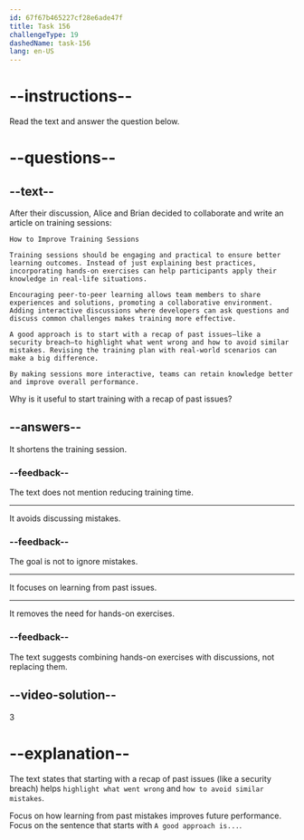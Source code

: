 ```yaml
---
id: 67f67b465227cf28e6ade47f
title: Task 156
challengeType: 19
dashedName: task-156
lang: en-US
---
```


<!-- READING -->

# --instructions--

Read the text and answer the question below.

# --questions--

## --text--

After their discussion, Alice and Brian decided to collaborate and write an article on training sessions:

`How to Improve Training Sessions`

`Training sessions should be engaging and practical to ensure better learning outcomes. Instead of just explaining best practices, incorporating hands-on exercises can help participants apply their knowledge in real-life situations.`

`Encouraging peer-to-peer learning allows team members to share experiences and solutions, promoting a collaborative environment. Adding interactive discussions where developers can ask questions and discuss common challenges makes training more effective.`

`A good approach is to start with a recap of past issues—like a security breach—to highlight what went wrong and how to avoid similar mistakes. Revising the training plan with real-world scenarios can make a big difference.`

`By making sessions more interactive, teams can retain knowledge better and improve overall performance.`

Why is it useful to start training with a recap of past issues?

## --answers--

It shortens the training session.

### --feedback--

The text does not mention reducing training time.

---

It avoids discussing mistakes.

### --feedback--

The goal is not to ignore mistakes.

---

It focuses on learning from past issues.

---

It removes the need for hands-on exercises.

### --feedback--

The text suggests combining hands-on exercises with discussions, not replacing them.

## --video-solution--

3

# --explanation--

The text states that starting with a recap of past issues (like a security breach) helps `highlight what went wrong` and `how to avoid similar mistakes`.

Focus on how learning from past mistakes improves future performance. Focus on the sentence that starts with `A good approach is...`.
